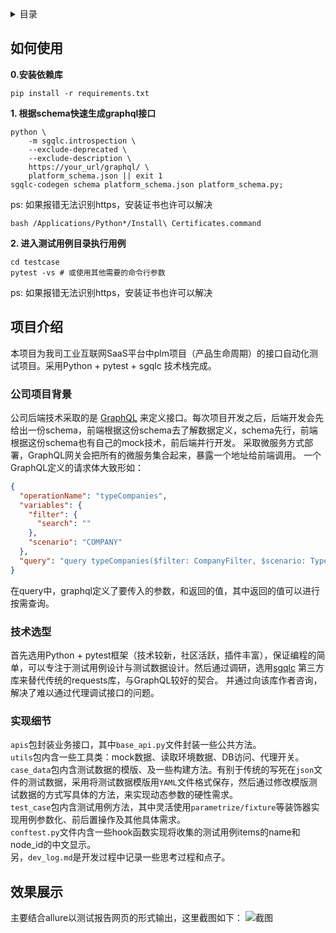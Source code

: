 <!-- TABLE OF CONTENTS -->
<details>
  <summary>目录</summary>
  <ol>
    <li><a href="#如何使用">如何使用</a></li>
    <li>
      <a href="#项目介绍">项目介绍</a>
      <ul>
        <li><a href="#公司项目背景">公司项目背景</a></li>
        <li><a href="#技术选型">技术选型</a></li>
        <li><a href="#实现细节">实现细节</a></li>
      </ul>
    </li>
    <li><a href="#效果展示">效果展示</a></li>
  </ol>
</details>

<!-- HOW TO USE -->

## 如何使用

**0.安装依赖库**

```shell
pip install -r requirements.txt
```

**1. 根据schema快速生成graphql接口**

```
python \
    -m sgqlc.introspection \
    --exclude-deprecated \
    --exclude-description \
    https://your_url/graphql/ \
    platform_schema.json || exit 1
sgqlc-codegen schema platform_schema.json platform_schema.py;
```

ps: 如果报错无法识别https，安装证书也许可以解决

```
bash /Applications/Python*/Install\ Certificates.command
```

**2. 进入测试用例目录执行用例**

```shell
cd testcase
pytest -vs # 或使用其他需要的命令行参数
```

ps: 如果报错无法识别https，安装证书也许可以解决


<!-- ABOUT THE PROJECT -->

## 项目介绍

本项目为我司工业互联网SaaS平台中plm项目（产品生命周期）的接口自动化测试项目。采用Python + pytest + sgqlc 技术栈完成。

### 公司项目背景

公司后端技术采取的是 [GraphQL](https://graphql.org/) 来定义接口。每次项目开发之后，后端开发会先给出一份schema，前端根据这份schema去了解数据定义，schema先行，前端根据这份schema也有自己的mock技术，前后端并行开发。
采取微服务方式部署，GraphQL网关会把所有的微服务集合起来，暴露一个地址给前端调用。
一个GraphQL定义的请求体大致形如：
```json
{
  "operationName": "typeCompanies",
  "variables": {
    "filter": {
      "search": ""
    },
    "scenario": "COMPANY"
  },
  "query": "query typeCompanies($filter: CompanyFilter, $scenario: TypeCompaniesScenario) {\n  typeCompanies(filter: $filter, scenario: $scenario) {\n    data {\n      type {\n        id\n        name\n        __typename\n      }\n      companies {\n        ...companyFields\n        __typename\n      }\n      __typename\n    }\n    totalCount\n    __typename\n  }\n}\n\nfragment companyFields on Company {\n  id\n  name\n  county\n  address\n  uscc\n  contact\n  email\n  phone\n  province\n  city\n  type {\n    id\n    name\n    __typename\n  }\n  isMine\n  __typename\n}\n"
}
```
在query中，graphql定义了要传入的参数，和返回的值，其中返回的值可以进行按需查询。

### 技术选型

首先选用Python + pytest框架（技术较新，社区活跃，插件丰富），保证编程的简单，可以专注于测试用例设计与测试数据设计。然后通过调研，选用[sgqlc](https://github.com/profusion/sgqlc) 第三方库来替代传统的requests库，与GraphQL较好的契合。
并通过向该库作者咨询，解决了难以通过代理调试接口的问题。

### 实现细节

```apis```包封装业务接口，其中```base_api.py```文件封装一些公共方法。\
```utils```包内含一些工具类：mock数据、读取环境数据、DB访问、代理开关。\
```case_data```包内含测试数据的模版、及一些构建方法。有别于传统的写死在```json```文件的测试数据，采用将测试数据模版用```YAML```文件格式保存，然后通过修改模版测试数据的方式写具体的方法，来实现动态参数的硬性需求。\
```test_case```包内含测试用例方法，其中灵活使用```parametrize/fixture```等装饰器实现用例参数化、前后置操作及其他具体需求。\
```conftest.py```文件内含一些hook函数实现将收集的测试用例items的name和node_id的中文显示。\
另，```dev_log.md```是开发过程中记录一些思考过程和点子。

## 效果展示

主要结合allure以测试报告网页的形式输出，这里截图如下：
![截图](img.png)
